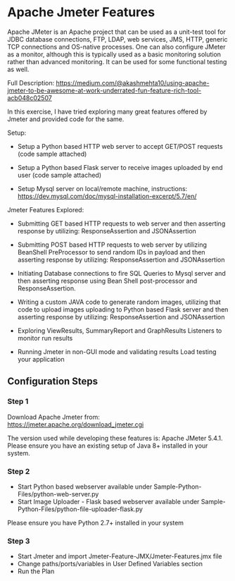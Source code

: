# Apache Jmeter Features
Apache JMeter is an Apache project that can be used as a unit-test tool for JDBC database connections, FTP, LDAP, web services, JMS, HTTP, generic TCP connections and OS-native processes. One can also configure JMeter as a monitor, although this is typically used as a basic monitoring solution rather than advanced monitoring. It can be used for some functional testing as well.

Full Description: https://medium.com/@akashmehta10/using-apache-jmeter-to-be-awesome-at-work-underrated-fun-feature-rich-tool-acb048c02507

In this exercise, I have tried exploring many great features offered by Jmeter and provided code for the same.

Setup:
- Setup a Python based HTTP web server to accept GET/POST requests (code sample attached)

- Setup a Python based Flask server to receive images uploaded by end user (code sample attached)

- Setup Mysql server on local/remote machine, instructions: https://dev.mysql.com/doc/mysql-installation-excerpt/5.7/en/

Jmeter Features Explored:
- Submitting GET based HTTP requests to web server and then asserting response by utilizing: ResponseAssertion and JSONAssertion

- Submitting POST based HTTP requests to web server by utilizing BeanShell PreProcessor to send random IDs in payload and then asserting response by utilizing: ResponseAssertion and JSONAssertion

- Initiating Database connections to fire SQL Queries to Mysql server and then asserting response using Bean Shell post-processor and ResponseAssertion.

- Writing a custom JAVA code to generate random images, utilizing that code to upload images uploading to Python based Flask server and then asserting response by utilizing: ResponseAssertion and JSONAssertion

- Exploring ViewResults, SummaryReport and GraphResults Listeners to monitor run results

- Running Jmeter in non-GUI mode and validating results
Load testing your application


## Configuration Steps

### Step 1
Download Apache Jmeter from: https://jmeter.apache.org/download_jmeter.cgi

The version used while developing these features is: Apache JMeter 5.4.1. Please ensure you have an existing setup of Java 8+ installed in your system.

### Step 2
- Start Python based webserver available under Sample-Python-Files/python-web-server.py
- Start Image Uploader - Flask based webserver available under Sample-Python-Files/python-file-uploader-flask.py

Please ensure you have Python 2.7+ installed in your system

### Step 3
- Start Jmeter and import Jmeter-Feature-JMX/Jmeter-Features.jmx file
- Change paths/ports/variables in User Defined Variables section
- Run the Plan